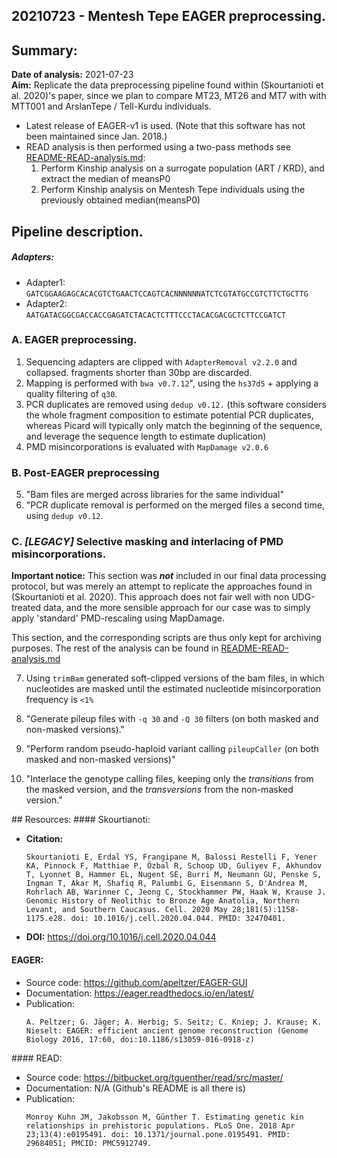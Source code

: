 20210723 - Mentesh Tepe EAGER preprocessing.
---

## Summary:
**Date of analysis:** 2021-07-23  
**Aim:** Replicate the data preprocessing pipeline found within (Skourtanioti et al. 2020)'s paper, since we plan to compare MT23, MT26 and MT7 with  with MTT001 and ArslanTepe / Tell-Kurdu individuals.
- Latest release of EAGER-v1 is used. (Note that this software has not been maintained since Jan. 2018.)
- READ analysis is then performed using a two-pass methods see [README-READ-analysis.md](README-READ-analysis.md):
  1. Perform Kinship analysis on a surrogate population (ART / KRD), and extract the median of meansP0
  2. Perform Kinship analysis on Mentesh Tepe individuals using the previously obtained median(meansP0)

## Pipeline description.
##### Adapters:

 - Adapter1: `GATCGGAAGAGCACACGTCTGAACTCCAGTCACNNNNNNATCTCGTATGCCGTCTTCTGCTTG`
 - Adapter2: `AATGATACGGCGACCACCGAGATCTACACTCTTTCCCTACACGACGCTCTTCCGATCT`

### A. EAGER preprocessing.
1. Sequencing adapters are clipped with `AdapterRemoval v2.2.0` and collapsed. fragments shorter than 30bp are discarded.
2. Mapping is performed with `bwa v0.7.12`", using the `hs37d5` + applying a quality filtering of `q30`.
3. PCR duplicates are removed using `dedup v0.12.` (this software considers the whole fragment composition to estimate potential PCR duplicates, whereas Picard will typically only match the beginning of the sequence, and leverage the sequence length to estimate duplication)
4. PMD misincorporations is evaluated with `MapDamage v2.0.6`

### B. Post-EAGER preprocessing
5. "Bam files are merged across libraries for the same individual"
6. "PCR duplicate removal is performed on the merged files a second time, using `dedup v0.12`.

### C. ***[LEGACY]*** Selective masking and interlacing of PMD misincorporations.
**Important notice:** This section was ***not*** included in our final data processing protocol, but was merely an attempt to replicate the approaches found in (Skourtanioti et al. 2020). This approach does not fair well with non UDG-treated data, and the more sensible approach for our case was to simply apply 'standard' PMD-rescaling using MapDamage. 

This section, and the corresponding scripts are thus only kept for archiving purposes. The rest of the analysis can be found in [README-READ-analysis.md](README-READ-analysis.md)

7. Using `trimBam` generated soft-clipped versions of the bam files, in which nucleotides are masked until the estimated nucleotide misincorporation frequency is `<1%`

8. "Generate pileup files with `-q 30` and `-Q 30` filters (on both masked and non-masked versions)."
9. "Perform random pseudo-haploid variant calling `pileupCaller` (on both masked and non-masked versions)"

10. "Interlace the genotype calling files, keeping only the *transitions* from the masked version, and the *transversions* from the non-masked version."

## Resources:
#### Skourtianoti:

 - **Citation:**
   ```Text
   Skourtanioti E, Erdal YS, Frangipane M, Balossi Restelli F, Yener KA, Pinnock F, Matthiae P, Özbal R, Schoop UD, Guliyev F, Akhundov T, Lyonnet B, Hammer EL, Nugent SE, Burri M, Neumann GU, Penske S, Ingman T, Akar M, Shafiq R, Palumbi G, Eisenmann S, D'Andrea M, Rohrlach AB, Warinner C, Jeong C, Stockhammer PW, Haak W, Krause J. Genomic History of Neolithic to Bronze Age Anatolia, Northern Levant, and Southern Caucasus. Cell. 2020 May 28;181(5):1158-1175.e28. doi: 10.1016/j.cell.2020.04.044. PMID: 32470401.
   ```
 - **DOI:** https://doi.org/10.1016/j.cell.2020.04.044

#### EAGER:
 - Source code: https://github.com/apeltzer/EAGER-GUI
 - Documentation: https://eager.readthedocs.io/en/latest/
 - Publication:
   ```Text
   A. Peltzer; G. Jäger; A. Herbig; S. Seitz; C. Kniep; J. Krause; K. Nieselt: EAGER: efficient ancient genome reconstruction (Genome Biology 2016, 17:60, doi:10.1186/s13059-016-0918-z)
   ```
#### READ:
 - Source code: https://bitbucket.org/tguenther/read/src/master/
 - Documentation: N/A (Github's README is all there is)
 - Publication: 
   ```Text  
   Monroy Kuhn JM, Jakobsson M, Günther T. Estimating genetic kin relationships in prehistoric populations. PLoS One. 2018 Apr 23;13(4):e0195491. doi: 10.1371/journal.pone.0195491. PMID: 29684051; PMCID: PMC5912749.
   ```